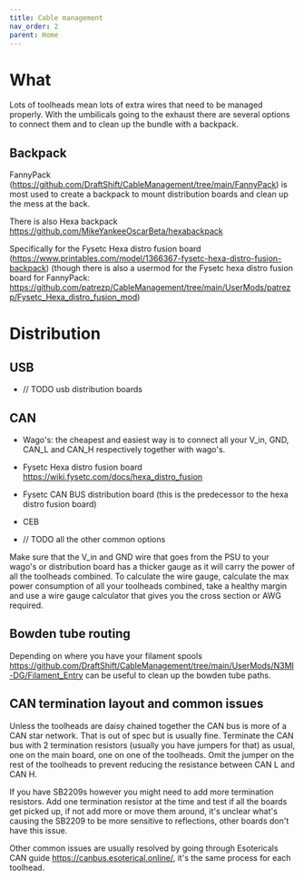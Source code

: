 ```yaml
---
title: Cable management
nav_order: 2
parent: Home
---
```


# What 

Lots of toolheads mean lots of extra wires that need to be managed properly. With the umbilicals going to the exhaust there are several options to connect them and to clean up the bundle with a backpack.

## Backpack

FannyPack (https://github.com/DraftShift/CableManagement/tree/main/FannyPack) is most used to create a backpack to mount distribution boards and clean up the mess at the back. 

There is also Hexa backpack https://github.com/MikeYankeeOscarBeta/hexabackpack 

Specifically for the Fysetc Hexa distro fusion board (https://www.printables.com/model/1366367-fysetc-hexa-distro-fusion-backpack) (though there is also a usermod for the Fysetc hexa distro fusion board for FannyPack: https://github.com/patrezp/CableManagement/tree/main/UserMods/patrezp/Fysetc_Hexa_distro_fusion_mod)

# Distribution

## USB
* // TODO usb distribution boards
## CAN

* Wago's: the cheapest and easiest way is to connect all your V_in, GND, CAN_L and CAN_H respectively together with wago's.

* Fysetc Hexa distro fusion board https://wiki.fysetc.com/docs/hexa_distro_fusion
* Fysetc CAN BUS distribution board (this is the predecessor to the hexa distro fusion board)
* CEB
* // TODO all the other common options 


Make sure that the V_in and GND wire that goes from the PSU to your wago's or distribution board has a thicker gauge as it will carry the power of all the toolheads combined. To calculate the wire gauge, calculate the max power consumption of all your toolheads combined, take a healthy margin and use a wire gauge calculator that gives you the cross section or AWG required.

## Bowden tube routing
Depending on where you have your filament spools https://github.com/DraftShift/CableManagement/tree/main/UserMods/N3MI-DG/Filament_Entry can be useful to clean up the bowden tube paths.


## CAN termination layout and common issues

Unless the toolheads are daisy chained together the CAN bus is more of a CAN star network. That is out of spec but is usually fine. Terminate the CAN bus with 2 termination resistors (usually you have jumpers for that) as usual, one on the main board, one on one of the toolheads. Omit the jumper on the rest of the toolheads to prevent reducing the resistance between CAN L and CAN H.

If you have SB2209s however you might need to add more termination resistors. Add one termination resistor at the time and test if all the boards get picked up, if not add more or move them around, it's unclear what's causing the SB2209 to be more sensitive to reflections, other boards don't have this issue.

Other common issues are usually resolved by going through Esotericals CAN guide https://canbus.esoterical.online/, it's the same process for each toolhead.


